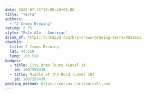 ```yaml
---
date: 2022-07-31T19:09:20+01:00
title: "Terra"
authors:
  - "2 Crows Brewing"
rating: 2.75
style: "Pale Ale - American"
drink_of: https://untappd.com/b/2-crows-brewing-terra/4821651
checkin:
  title: 2 Crows Brewing
  lat: 44.650
  long: -63.578
badges:
  - title: City Brew Tours (Level 1)
    id: 1007350438
  - title: Middle of the Road (Level 18)
    id: 1007350439
posting_method: https://corvus.chrisburnell.com
---
```

